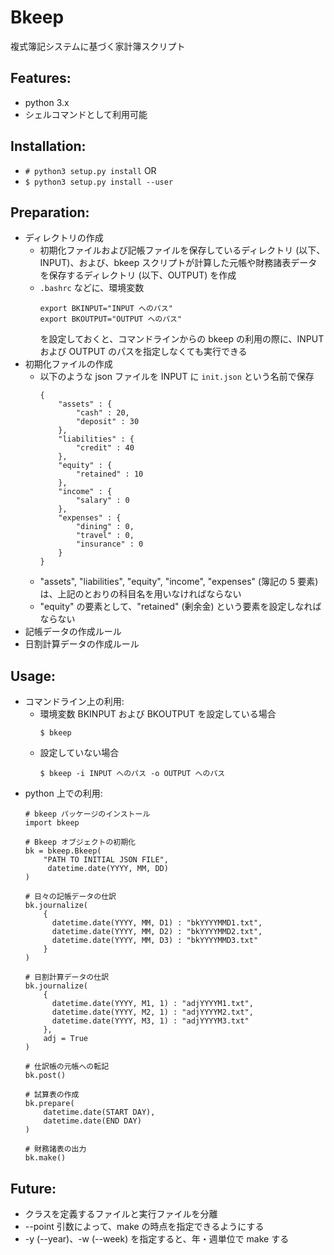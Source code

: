 # Bkeep

複式簿記システムに基づく家計簿スクリプト

## Features:

- python 3.x
- シェルコマンドとして利用可能

## Installation:

- `# python3 setup.py install` OR
- `$ python3 setup.py install --user`

## Preparation:

- ディレクトリの作成
    - 初期化ファイルおよび記帳ファイルを保存しているディレクトリ (以下、INPUT)、および、bkeep スクリプトが計算した元帳や財務諸表データを保存するディレクトリ (以下、OUTPUT) を作成
    - `.bashrc` などに、環境変数
      ```
      export BKINPUT="INPUT へのパス"
      export BKOUTPUT="OUTPUT へのパス"
      ```
      を設定しておくと、コマンドラインからの bkeep の利用の際に、INPUT および OUTPUT のパスを指定しなくても実行できる
- 初期化ファイルの作成
    - 以下のような json ファイルを INPUT に `init.json` という名前で保存
      ```
      {
          "assets" : {
              "cash" : 20,
              "deposit" : 30
          },
          "liabilities" : {
              "credit" : 40
          },
          "equity" : {
              "retained" : 10
          },
          "income" : {
              "salary" : 0
          },
          "expenses" : {
              "dining" : 0,
              "travel" : 0,
              "insurance" : 0
          }
      }
      ```
    - "assets", "liabilities", "equity", "income", "expenses" (簿記の 5 要素) は、上記のとおりの科目名を用いなければならない
    - "equity" の要素として、"retained" (剰余金) という要素を設定しなればならない
- 記帳データの作成ルール
- 日割計算データの作成ルール

## Usage:

- コマンドライン上の利用:
    - 環境変数 BKINPUT および BKOUTPUT を設定している場合
      ```
      $ bkeep
      ```
    - 設定していない場合
      ```
      $ bkeep -i INPUT へのパス -o OUTPUT へのパス
      ```
- python 上での利用:
  ```
  # bkeep パッケージのインストール
  import bkeep
  
  # Bkeep オブジェクトの初期化
  bk = bkeep.Bkeep(
      "PATH TO INITIAL JSON FILE",
       datetime.date(YYYY, MM, DD) 
  )
  
  # 日々の記帳データの仕訳
  bk.journalize(
      {
        datetime.date(YYYY, MM, D1) : "bkYYYYMMD1.txt",
        datetime.date(YYYY, MM, D2) : "bkYYYYMMD2.txt",
        datetime.date(YYYY, MM, D3) : "bkYYYYMMD3.txt"
      }
  )
  
  # 日割計算データの仕訳
  bk.journalize(
      {
        datetime.date(YYYY, M1, 1) : "adjYYYYM1.txt",
        datetime.date(YYYY, M2, 1) : "adjYYYYM2.txt",
        datetime.date(YYYY, M3, 1) : "adjYYYYM3.txt"
      },
      adj = True
  )
  
  # 仕訳帳の元帳への転記
  bk.post()
  
  # 試算表の作成
  bk.prepare(
      datetime.date(START DAY),
      datetime.date(END DAY)
  )
  
  # 財務諸表の出力
  bk.make()
  ```

## Future:

- クラスを定義するファイルと実行ファイルを分離
- --point 引数によって、make の時点を指定できるようにする
- -y (--year)、-w (--week) を指定すると、年・週単位で make する
